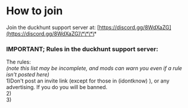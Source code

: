 # How to join

Join the duckhunt support server at: [https://discord.gg/8WdXaZG](https://discord.gg/8WdXaZG)\*\*\*\*

### **IMPORTANT; Rules in the duckhunt support server:**

The rules:  
_\(note this list may be incomplete, and mods can warn you even if a rule isn't posted here\)_  
1\)Don't post an invite link \(except for those in \(idontknow\) \), or any advertising. If you do you will be banned.  
2\)  
3\)

